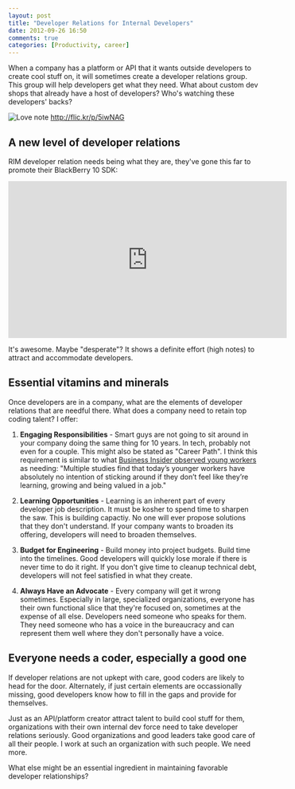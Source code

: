 ```yaml
---
layout: post
title: "Developer Relations for Internal Developers"
date: 2012-09-26 16:50
comments: true
categories: [Productivity, career]
---
```


When a company has a platform or API that it wants outside developers to create cool stuff on, it will sometimes create a developer relations group. This group will help developers get what they need. What about custom dev shops that already have a host of developers? Who's watching these developers' backs?

![Love note](http://i.imgur.com/QAxW5.jpg)
http://flic.kr/p/5iwNAG

<!--more-->

## A new level of developer relations

RIM developer relation needs being what they are, they've gone this far to promote their BlackBerry 10 SDK:

<iframe width="560" height="315" src="http://www.youtube.com/embed/WlsahuZ_4oM" frameborder="0" allowfullscreen></iframe>

It's awesome. Maybe "desperate"? It shows a definite effort (high notes) to attract and accommodate developers.

## Essential vitamins and minerals
Once developers are in a company, what are the elements of developer relations that are needful there. What does a company need to retain top coding talent? I offer:

1. **Engaging Responsibilities** - Smart guys are not going to sit around in your company doing the same thing for 10 years. In tech, probably not even for a couple. This might also be stated as "Career Path". I think this requirement is similar to what [Business Insider observed young workers](http://www.businessinsider.com/why-young-employees-quit-their-jobs-2012-9) as needing: "Multiple studies find that today’s younger workers have absolutely no intention of sticking around if they don’t feel like they’re learning, growing and being valued in a job."

2. **Learning Opportunities** - Learning is an inherent part of every developer job description. It must be kosher to spend time to sharpen the saw. This is building capactiy. No one will ever propose solutions that they don't understand. If your company wants to broaden its offering, developers will need to broaden themselves.

3. **Budget for Engineering** - Build money into project budgets. Build time into the timelines. Good developers will quickly lose morale if there is never time to do it right. If you don't give time to cleanup technical debt, developers will not feel satisfied in what they create.

4. **Always Have an Advocate** - Every company will get it wrong sometimes. Especially in large, specialized organizations, everyone has their own functional slice that they're focused on, sometimes at the expense of all else. Developers need someone who speaks for them. They need someone who has a voice in the bureaucracy and can represent them well where they don't personally have a voice.

## Everyone needs a coder, especially a good one

If developer relations are not upkept with care, good coders are likely to head for the door. Alternately, if just certain elements are occassionally missing, good developers know how to fill in the gaps and provide for themselves.

Just as an API/platform creator attract talent to build cool stuff for them, organizations with their own internal dev force need to take developer relations seriously. Good organizations and good leaders take good care of all their people.  I work at such an organization with such people.  We need more.

What else might be an essential ingredient in maintaining favorable developer relationships?